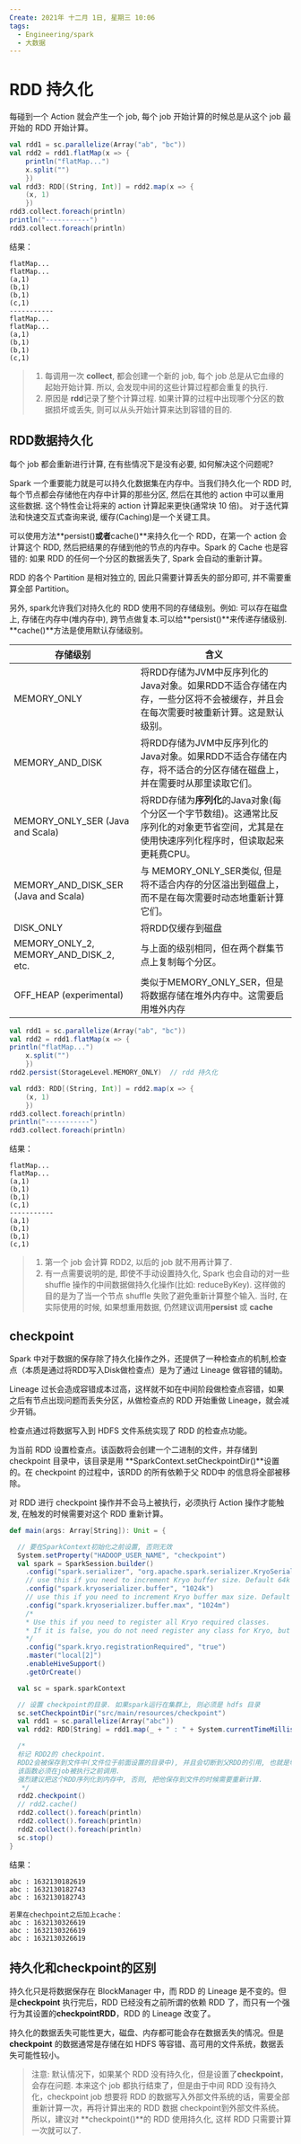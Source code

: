 ```yaml
---
Create: 2021年 十二月 1日, 星期三 10:06
tags: 
  - Engineering/spark
  - 大数据
---
```

# RDD 持久化

每碰到一个 Action 就会产生一个 job, 每个 job 开始计算的时候总是从这个 job 最开始的 RDD 开始计算。

```scala
val rdd1 = sc.parallelize(Array("ab", "bc"))
val rdd2 = rdd1.flatMap(x => {
    println("flatMap...")
    x.split("")
	})
val rdd3: RDD[(String, Int)] = rdd2.map(x => {
    (x, 1)
	})
rdd3.collect.foreach(println)
println("-----------")
rdd3.collect.foreach(println)
```

结果：

```
flatMap...
flatMap...
(a,1)
(b,1)
(b,1)
(c,1)
-----------
flatMap...
flatMap...
(a,1)
(b,1)
(b,1)
(c,1)
```

> 1. 每调用一次 **collect**, 都会创建一个新的 job, 每个 job 总是从它血缘的起始开始计算. 所以, 会发现中间的这些计算过程都会重复的执行.
> 2. 原因是 **rdd**记录了整个计算过程. 如果计算的过程中出现哪个分区的数据损坏或丢失, 则可以从头开始计算来达到容错的目的.



## RDD数据持久化

每个 job 都会重新进行计算, 在有些情况下是没有必要, 如何解决这个问题呢?

Spark 一个重要能力就是可以持久化数据集在内存中。当我们持久化一个 RDD 时, 每个节点都会存储他在内存中计算的那些分区, 然后在其他的 action 中可以重用这些数据. 这个特性会让将来的 action 计算起来更快(通常块 10 倍)。 对于迭代算法和快速交互式查询来说, 缓存(Caching)是一个关键工具。

可以使用方法**persist()**或者**cache()**来持久化一个 RDD，在第一个 action 会计算这个 RDD, 然后把结果的存储到他的节点的内存中。Spark 的 Cache 也是容错的: 如果 RDD 的任何一个分区的数据丢失了, Spark 会自动的重新计算。

RDD 的各个 Partition 是相对独立的, 因此只需要计算丢失的部分即可, 并不需要重算全部 Partition。

另外, spark允许我们对持久化的 RDD 使用不同的存储级别。例如: 可以存在磁盘上, 存储在内存中(堆内存中), 跨节点做复本.可以给**persist()**来传递存储级别. **cache()**方法是使用默认存储级别。



| 存储级别                               | 含义                                                         |
| -------------------------------------- | ------------------------------------------------------------ |
| MEMORY_ONLY                            | 将RDD存储为JVM中反序列化的Java对象。如果RDD不适合存储在内存，一些分区将不会被缓存，并且会在每次需要时被重新计算。这是默认级别。 |
| MEMORY_AND_DISK                        | 将RDD存储为JVM中反序列化的Java对象。如果RDD不适合存储在内存，将不适合的分区存储在磁盘上，并在需要时从那里读取它们。 |
| MEMORY_ONLY_SER (Java and Scala)       | 将RDD存储为**序列化**的Java对象(每个分区一个字节数组)。这通常比反序列化的对象更节省空间，尤其是在使用快速序列化程序时，但读取起来更耗费CPU。 |
| MEMORY_AND_DISK_SER (Java and Scala)   | 与 MEMORY_ONLY_SER类似, 但是将不适合内存的分区溢出到磁盘上，而不是在每次需要时动态地重新计算它们。 |
| DISK_ONLY                              | 将RDD仅缓存到磁盘                                            |
| MEMORY_ONLY_2, MEMORY_AND_DISK_2, etc. | 与上面的级别相同，但在两个群集节点上复制每个分区。           |
| OFF_HEAP (experimental)                | 类似于MEMORY_ONLY_SER，但是将数据存储在堆外内存中。这需要启用堆外内存 |

```scala
val rdd1 = sc.parallelize(Array("ab", "bc"))
val rdd2 = rdd1.flatMap(x => {
println("flatMap...")
	x.split("")
	})
rdd2.persist(StorageLevel.MEMORY_ONLY)  // rdd 持久化

val rdd3: RDD[(String, Int)] = rdd2.map(x => {
	(x, 1)
	})
rdd3.collect.foreach(println)
println("-----------")
rdd3.collect.foreach(println)
```

结果：

```
flatMap...
flatMap...
(a,1)
(b,1)
(b,1)
(c,1)
-----------
(a,1)
(b,1)
(b,1)
(c,1)
```

> 1. 第一个 job 会计算 RDD2, 以后的 job 就不用再计算了.
> 2. 有一点需要说明的是, 即使不手动设置持久化, Spark 也会自动的对一些 shuffle 操作的中间数据做持久化操作(比如: reduceByKey). 这样做的目的是为了当一个节点 shuffle 失败了避免重新计算整个输入. 当时, 在实际使用的时候, 如果想重用数据, 仍然建议调用**persist** 或 **cache**



## checkpoint

Spark 中对于数据的保存除了持久化操作之外，还提供了一种检查点的机制,检查点（本质是通过将RDD写入Disk做检查点）是为了通过 Lineage 做容错的辅助。

Lineage 过长会造成容错成本过高，这样就不如在中间阶段做检查点容错，如果之后有节点出现问题而丢失分区，从做检查点的 RDD 开始重做 Lineage，就会减少开销。

检查点通过将数据写入到 HDFS 文件系统实现了 RDD 的检查点功能。

为当前 RDD 设置检查点。该函数将会创建一个二进制的文件，并存储到 checkpoint 目录中，该目录是用 **SparkContext.setCheckpointDir()**设置的。在 checkpoint 的过程中，该RDD 的所有依赖于父 RDD中 的信息将全部被移除。

对 RDD 进行 checkpoint 操作并不会马上被执行，必须执行 Action 操作才能触发, 在触发的时候需要对这个 RDD 重新计算。

```scala
def main(args: Array[String]): Unit = {

  // 要在SparkContext初始化之前设置, 否则无效
  System.setProperty("HADOOP_USER_NAME", "checkpoint")
  val spark = SparkSession.builder()
    .config("spark.serializer", "org.apache.spark.serializer.KryoSerializer")
    // use this if you need to increment Kryo buffer size. Default 64k
    .config("spark.kryoserializer.buffer", "1024k")
    // use this if you need to increment Kryo buffer max size. Default 64m
    .config("spark.kryoserializer.buffer.max", "1024m")
    /*
    * Use this if you need to register all Kryo required classes.
    * If it is false, you do not need register any class for Kryo, but it will increase your data size when the data is serializing.
    */
    .config("spark.kryo.registrationRequired", "true")
    .master("local[2]")
    .enableHiveSupport()
    .getOrCreate()

  val sc = spark.sparkContext

  // 设置 checkpoint的目录. 如果spark运行在集群上, 则必须是 hdfs 目录
  sc.setCheckpointDir("src/main/resources/checkpoint")
  val rdd1 = sc.parallelize(Array("abc"))
  val rdd2: RDD[String] = rdd1.map(_ + " : " + System.currentTimeMillis())

  /*
  标记 RDD2的 checkpoint.
  RDD2会被保存到文件中(文件位于前面设置的目录中), 并且会切断到父RDD的引用, 也就是切断了它向上的血缘关系
  该函数必须在job被执行之前调用.
  强烈建议把这个RDD序列化到内存中, 否则, 把他保存到文件的时候需要重新计算.
   */
  rdd2.checkpoint()
  // rdd2.cache()
  rdd2.collect().foreach(println)
  rdd2.collect().foreach(println)
  rdd2.collect().foreach(println)
  sc.stop()
}
```

结果：

```
abc : 1632130182619
abc : 1632130182743
abc : 1632130182743

若果在chechpoint之后加上cache：
abc : 1632130326619
abc : 1632130326619
abc : 1632130326619
```

## 持久化和checkpoint的区别

持久化只是将数据保存在 BlockManager 中，而 RDD 的 Lineage 是不变的。但是**checkpoint** 执行完后，RDD 已经没有之前所谓的依赖 RDD 了，而只有一个强行为其设置的**checkpointRDD**，RDD 的 Lineage 改变了。

持久化的数据丢失可能性更大，磁盘、内存都可能会存在数据丢失的情况。但是 **checkpoint** 的数据通常是存储在如 HDFS 等容错、高可用的文件系统，数据丢失可能性较小。

> 注意: 默认情况下，如果某个 RDD 没有持久化，但是设置了**checkpoint**，会存在问题. 本来这个 job 都执行结束了，但是由于中间 RDD 没有持久化，checkpoint job 想要将 RDD 的数据写入外部文件系统的话，需要全部重新计算一次，再将计算出来的 RDD 数据 checkpoint到外部文件系统。 所以，建议对 **checkpoint()**的 RDD 使用持久化, 这样 RDD 只需要计算一次就可以了.









